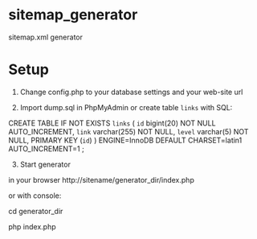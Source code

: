 sitemap_generator
=================

sitemap.xml generator

Setup
=================
1. Change config.php to your database settings and your web-site url

2. Import dump.sql in PhpMyAdmin or create table `links` with SQL:

CREATE TABLE IF NOT EXISTS `links` (
  `id` bigint(20) NOT NULL AUTO_INCREMENT,
  `link` varchar(255) NOT NULL,
  `level` varchar(5) NOT NULL,
  PRIMARY KEY (`id`)
) ENGINE=InnoDB  DEFAULT CHARSET=latin1 AUTO_INCREMENT=1 ;

3. Start generator

in your browser http://sitename/generator_dir/index.php 

or with console: 

cd generator_dir

php index.php

